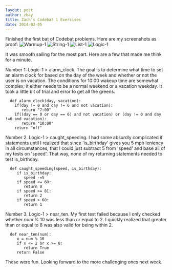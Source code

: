```yaml
---
layout: post
author: zbay
title: Zach's Codebat 1 Exercises
date: 2014-02-05
---
```


Finished the first bat of Codebat problems. Here are my screenshots as proof:
![Warmup-1](http://i.imgur.com/OhxcRur.png?1)
![String-1](http://i.imgur.com/Y3oqT02.png?1)
![List-1](http://i.imgur.com/f4CqLLj.png?1)
![Logic-1](http://i.imgur.com/20XUxk0.png?1)

It was smooth sailing for the most part. Here are a few that made me think for a minute.

Number 1: Logic-1 > alarm_clock. The goal is to determine what time to set an alarm clock for based on the day of the week and whether or not the user is on vacation.
The conditions for 10:00 wakeup time are somewhat complex; it either needs to be a normal weekend or a vacation weekday. It took a little bit of trial and error to get all the greens.

```
  def alarm_clock(day, vacation):
    if(day != 0 and day != 6 and not vacation):
       return "7:00"
    if((day == 0 or day == 6) and not vacation) or (day != 0 and day !=6 and vacation):
       return "10:00"
    return "off"
```
  
Number 2. Logic-1 > caught_speeding. I had some absurdly complicated if statements until I realized that since 'is_birthday' gives you 5 mph leniency in all circumstances, that I could just subtract 5 from 'speed' and base all of my tests on 'speed'. That way, none of my returning statements needed to test is_birthday.

```
  def caught_speeding(speed, is_birthday):
     if is_birthday:
        speed -=5
     if speed <= 60:
        return 0
     if speed >= 81:
        return 2
     if speed > 60:
        return 1
```
     
Number 3. Logic-1 > near_ten. My first test failed because I only checked whether num % 10 was less than or equal to 2. I quickly realized that greater than or equal to 8 was also valid for being within 2.

```
  def near_ten(num):
     x = num % 10
     if x <= 2 or x >= 8:
        return True
     return False
```

These were fun. Looking forward to the more challenging ones next week.
